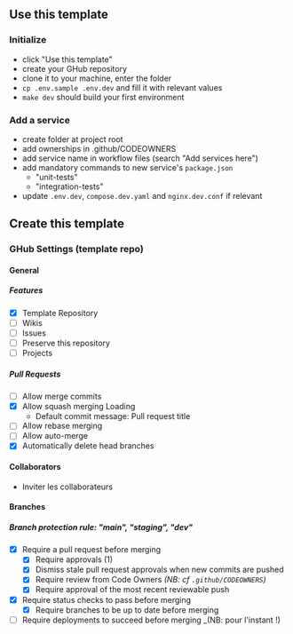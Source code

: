 ## Use this template
### Initialize
- click "Use this template"
- create your GHub repository
- clone it to your machine, enter the folder
- `cp .env.sample .env.dev` and fill it with relevant values
- `make dev` should build your first environment

### Add a service
- create folder at project root
- add ownerships in .github/CODEOWNERS
- add service name in workflow files (search "Add services here")
- add mandatory commands to new service's `package.json`
    - "unit-tests"
    - "integration-tests"
- update `.env.dev`, `compose.dev.yaml` and `nginx.dev.conf` if relevant

## Create this template
### GHub Settings (template repo)

#### General

##### Features
- [x] Template Repository
- [ ] Wikis
- [ ] Issues
- [ ] Preserve this repository
- [ ] Projects

##### Pull Requests
- [ ] Allow merge commits
- [x] Allow squash merging Loading
  - Default commit message: Pull request title
- [ ] Allow rebase merging 
- [ ] Allow auto-merge 
- [x] Automatically delete head branches

#### Collaborators
- Inviter les collaborateurs

#### Branches

##### Branch protection rule: "main", "staging", "dev"
- [x] Require a pull request before merging
  - [x] Require approvals (1)
  - [x] Dismiss stale pull request approvals when new commits are pushed
  - [x] Require review from Code Owners _(NB: cf `.github/CODEOWNERS`)_
  - [x] Require approval of the most recent reviewable push
- [x] Require status checks to pass before merging
  - [x] Require branches to be up to date before merging
- [ ] Require deployments to succeed before merging _(NB: pour l'instant !)
